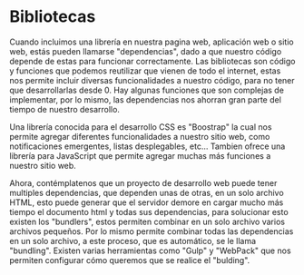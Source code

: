 # Bibliotecas
Cuando incluimos una librería en nuestra pagina web, aplicación web o sitio web, estás pueden llamarse "dependencias", dado a que nuestro código depende de estas para funcionar correctamente.
Las bibliotecas son código y funciones que podemos reutilizar que vienen de todo el internet, estas nos permite incluir diversas funcionalidades a nuestro código, para no tener que desarrollarlas desde 0.
Hay algunas funciones que son complejas de implementar, por lo mismo, las dependencias nos ahorran gran parte del tiempo de nuestro desarrollo.

Una librería conocida para el desarrollo CSS es "Boostrap" la cual nos permite agregar diferentes funcionalidades a nuestro sitio web, como notificaciones emergentes, listas desplegables, etc...
Tambien ofrece una librería para JavaScript que permite agregar muchas más funciones a nuestro sitio web.

Ahora, contémplatenos que un proyecto de desarrollo web puede tener multiples dependencias, que dependen unas de otras, en un solo archivo HTML, esto puede generar que el servidor demore en cargar mucho más tiempo el documento html y todas sus dependencias, para solucionar esto existen los "bundlers", estos permiten combinar en un solo archivo varios archivos pequeños. Por lo mismo permite combinar todas las dependencias en un solo archivo, a este proceso, que es automático, se le llama "bundling". Existen varias herramientas como "Gulp" y "WebPack" que nos permiten configurar cómo queremos que se realice el "bulding".
